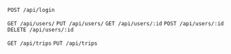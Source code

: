 `POST /api/login`

`GET /api/users/`
`PUT /api/users/`
`GET /api/users/:id`
`POST /api/users/:id`
`DELETE /api/users/:id`

`GET /api/trips`
`PUT /api/trips`

